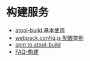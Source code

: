 # 构建服务

* [atool-build 基本使用](/ATOOL-BUILD.html)
* [webpack.config.js 配置举例](./WEBPACK-CONFIG.html)
* [spm to atool-build](./SPM-TO-ATOOL-BUILD.html)
* [FAQ-构建](./FAQ-BUILD.html)
